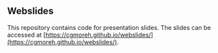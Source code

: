 ## Webslides

This repository contains code for presentation slides. The slides can be accessed at [https://cgmoreh.github.io/webslides/](https://cgmoreh.github.io/webslides/).
